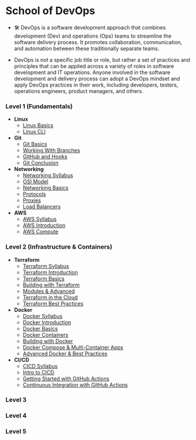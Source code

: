 # School of DevOps

-  🛠️ DevOps is a software development approach that combines development (Dev) and operations (Ops) teams to streamline the software delivery process. It promotes collaboration, communication, and automation between these traditionally separate teams.

  - DevOps is not a specific job title or role, but rather a set of practices and principles that can be applied across a variety of roles in software development and IT operations. Anyone involved in the software development and delivery process can adopt a DevOps mindset and apply DevOps practices in their work, including developers, testers, operations engineers, product managers, and others.
 
### Level 1 (Fundamentals)

- **Linux**
    - [Linux Basics](https://moabukar.github.io/school-of-devops/level1/linux/basics/)
    - [Linux CLI](https://moabukar.github.io/school-of-devops/level1/linux/cli/)
- **Git**
    - [Git Basics](https://moabukar.github.io/school-of-devops/level1/git/git-basics/)
    - [Working With Branches](https://moabukar.github.io/school-of-devops/level1/git/branches/)
    - [GitHub and Hooks](https://moabukar.github.io/school-of-devops/level1/git/github-hooks/)
    - [Git Conclusion](https://moabukar.github.io/school-of-devops/level1/git/conclusion/)
- **Networking**
    - [Networking Syllabus](https://moabukar.github.io/school-of-devops/level1/networking/plan/)
    - [OSI Model](https://moabukar.github.io/school-of-devops/level1/networking/osi/)
    - [Networking Basics](https://moabukar.github.io/school-of-devops/level1/networking/basics/)
    - [Protocols](https://moabukar.github.io/school-of-devops/level1/networking/protocols/)
    - [Proxies](https://moabukar.github.io/school-of-devops/level1/networking/proxies/)
    - [Load Balancers](https://moabukar.github.io/school-of-devops/level1/networking/load-balancers/)
- **AWS**
    - [AWS Syllabus](https://moabukar.github.io/school-of-devops/level1/aws/plan/)
    - [AWS Introduction](https://moabukar.github.io/school-of-devops/level1/aws/intro/)
    - [AWS Compute](https://moabukar.github.io/school-of-devops/level1/aws/compute/)

### Level 2 (Infrastructure & Containers)

- **Terraform**
    - [Terraform Syllabus](https://moabukar.github.io/school-of-devops/level2/terraform/plan/)
    - [Terraform Introduction](https://moabukar.github.io/school-of-devops/level2/terraform/intro/)
    - [Terraform Basics](https://moabukar.github.io/school-of-devops/level2/terraform/basics/)
    - [Building with Terraform](https://moabukar.github.io/school-of-devops/level2/terraform/building/)
    - [Modules & Advanced](https://moabukar.github.io/school-of-devops/level2/terraform/modules/)
    - [Terraform in the Cloud](https://moabukar.github.io/school-of-devops/level2/terraform/cloud/)
    - [Terraform Best Practices](https://moabukar.github.io/school-of-devops/level2/terraform/best-practices/)
- **Docker**
    - [Docker Syllabus](https://moabukar.github.io/school-of-devops/level2/docker/plan/)
    - [Docker Introduction](https://moabukar.github.io/school-of-devops/level2/docker/intro/)
    - [Docker Basics](https://moabukar.github.io/school-of-devops/level2/docker/basics/)
    - [Docker Containers](https://moabukar.github.io/school-of-devops/level2/docker/containers/)
    - [Building with Docker](https://moabukar.github.io/school-of-devops/level2/docker/building/)
    - [Docker Compose & Multi-Container Apps](https://moabukar.github.io/school-of-devops/level2/docker/compose/)
    - [Advanced Docker & Best Practices](https://moabukar.github.io/school-of-devops/level2/docker/advanced/)
- **CI/CD**
    - [CICD Syllabus](https://moabukar.github.io/school-of-devops/level2/cicd/plan/)
    - [Intro to CICD](https://moabukar.github.io/school-of-devops/level2/cicd/intro/)
    - [Getting Started with GitHub Actions](https://moabukar.github.io/school-of-devops/level2/cicd/basics/)
    - [Continuous Integration with GitHub Actions](https://moabukar.github.io/school-of-devops/level2/cicd/ci/)
   


### Level 3



### Level 4


### Level 5

